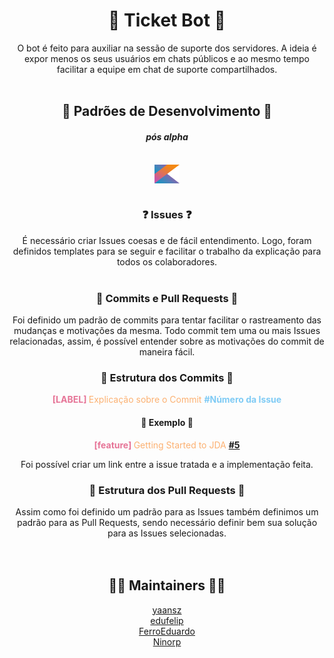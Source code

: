 <h1 align="center"> 🎫 Ticket Bot 🎫 </h1>

<div align="center">
O bot é feito para auxiliar na sessão de suporte dos servidores. A ideia é expor menos os seus usuários em chats públicos e ao mesmo tempo facilitar a equipe em chat de suporte compartilhados.
</div>

<br>

<h2 align="center"> 🎫 Padrões de Desenvolvimento 🎫 </h2>
<h4 align="center"> <i> pós alpha </i> </h4>

<br>

<div align="center" style="display: inline_block">
  <img align="center" alt="C" height="30" width="40" src="https://raw.githubusercontent.com/devicons/devicon/2ae2a900d2f041da66e950e4d48052658d850630/icons/kotlin/kotlin-original.svg">
</div>


<!-- ISSUES -->

<br>

<h3 align="center"> ❓ Issues ❓ </h3>

<div align="center">
É necessário criar Issues coesas e de fácil entendimento. Logo, foram definidos templates para se seguir e facilitar o trabalho da explicação para todos os colaboradores.

</div>


<!-- Commits e PRS -->


<br>

<h3 align="center"> 🎫 Commits e Pull Requests 🎫 </h3>

<div align="center">
Foi definido um padrão de commits para tentar facilitar o rastreamento das mudanças e motivações da mesma. Todo commit tem uma ou mais Issues relacionadas, assim, é possível entender sobre as motivações do commit de maneira fácil.

<br>

<h3> 🧁 Estrutura dos Commits 🧁 </h3>

<font color="#E67497"> <b> [LABEL] </b> </font> 
<font color="#FCB172"> Explicação sobre o Commit </font>
<font color="#7FCBF5"> <b> #Número da Issue </b> </font>

<h4> 🍔 Exemplo 🍔 </h4>

<font color="#E67497"> <b> [feature] </b> </font> 
<font color="#FCB172"> Getting Started to JDA </font>
<font color="#7FCBF5"> <b> [#5](https://github.com/Softawii/ticket-bot/issues/5) </b> </font>

Foi possível criar um link entre a issue tratada e a implementação feita.

<h3> 🧁 Estrutura dos Pull Requests 🧁 </h3>

<div align="center">
    Assim como foi definido um padrão para as Issues também definimos um padrão para as Pull Requests, sendo necessário definir bem sua solução para as Issues selecionadas. 
</div>

<br>

<!-- CRÉDITOS -->

<br>

<h2 align="center"> 👷‍♂️ Maintainers 👨‍🏭 </h2>

<div align="center">
  <a href="https://github.com/yaansz"> yaansz </a> <br>
  <a href="https://github.com/edufelip"> edufelip </a> <br>
  <a href="https://github.com/FerroEduardo"> FerroEduardo </a> <br>
  <a href="https://github.com/Ninorp"> Ninorp </a> <br>
</div>
  
